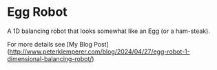 # Egg Robot

A 1D balancing robot that looks somewhat like an Egg (or a ham-steak).

For more details see [My Blog Post]
(http://www.peterklemperer.com/blog/2024/04/27/egg-robot-1-dimensional-balancing-robot/)

